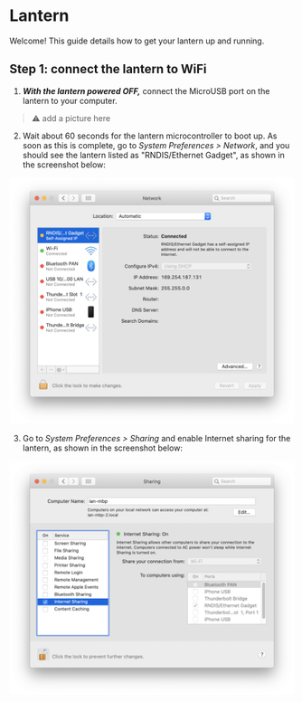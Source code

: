 # Lantern

Welcome! This guide details how to get your lantern up and running.

## Step 1: connect the lantern to WiFi

1. ***With the lantern powered OFF,*** connect the MicroUSB port on the
lantern to your computer.

> :warning: add a picture here

2. Wait about 60 seconds for the lantern microcontroller to boot up. As 
soon as this is complete, go to *System Preferences > Network*, and you
should see the lantern listed as "RNDIS/Ethernet Gadget", as shown in the
screenshot below:

![](screenshots/rpi_wifi_network.png)

3. Go to *System Preferences > Sharing* and enable Internet sharing for the
lantern, as shown in the screenshot below:

![](screenshots/rpi_wifi_sharing.png)

